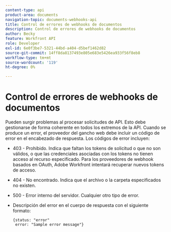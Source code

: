 ```yaml
---
content-type: api
product-area: documents
navigation-topic: documents-webhooks-api
title: Control de errores de webhooks de documentos
description: Control de errores de webhooks de documentos
author: Becky
feature: Workfront API
role: Developer
exl-id: 6e0f3be7-5321-44bd-a404-d5bef1462d82
source-git-commit: 14ff8da8137493e805e683e5426ea933f56f8eb8
workflow-type: tm+mt
source-wordcount: '119'
ht-degree: 0%

---
```


# Control de errores de webhooks de documentos

Pueden surgir problemas al procesar solicitudes de API. Esto debe gestionarse de forma coherente en todos los extremos de la API. Cuando se produce un error, el proveedor del gancho web debe incluir un código de error en el encabezado de respuesta. Los códigos de error incluyen:

* 403 - Prohibido. Indica que faltan los tokens de solicitud o que no son válidos, o que las credenciales asociadas con los tokens no tienen acceso al recurso especificado. Para los proveedores de webhook basados en OAuth, Adobe Workfront intentará recuperar nuevos tokens de acceso.

* 404 - No encontrado. Indica que el archivo o la carpeta especificados no existen.

* 500 - Error interno del servidor. Cualquier otro tipo de error.

* Descripción del error en el cuerpo de respuesta con el siguiente formato:

  ```
  {status: "error"
   error: "Sample error message"}
  ```
